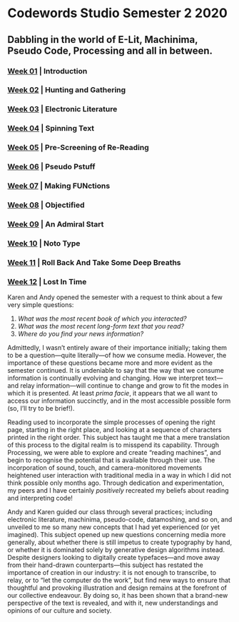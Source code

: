 
# Codewords Studio Semester 2 2020

## Dabbling in the world of E-Lit, Machinima, Pseudo Code, Processing and all in between. 

### <a href='https://bridieotoole.github.io/codewords/week_01/'>Week 01</a>  |  Introduction
### <a href='https://bridieotoole.github.io/codewords/week_02/'>Week 02</a>  |  Hunting and Gathering
### <a href='https://bridieotoole.github.io/codewords/week_03/'>Week 03</a>  |  Electronic Literature
### <a href='https://bridieotoole.github.io/codewords/week_04/'>Week 04</a>  |  Spinning Text
### <a href='https://bridieotoole.github.io/codewords/week_05/'>Week 05</a>  |  Pre-Screening of Re-Reading
### <a href='https://bridieotoole.github.io/codewords/week_06/'>Week 06</a>  |  Pseudo Pstuff
### <a href='https://bridieotoole.github.io/codewords/week_07/'>Week 07</a>  |  Making FUNctions
### <a href='https://bridieotoole.github.io/codewords/week_08/'>Week 08</a>  |  Objectified
### <a href='https://bridieotoole.github.io/codewords/week_09/'>Week 09</a>  |  An Admiral Start
### <a href='https://bridieotoole.github.io/codewords/week_10/'>Week 10</a>  |  Noto Type 
### <a href='https://bridieotoole.github.io/codewords/week_11/'>Week 11</a>  |  Roll Back And Take Some Deep Breaths
### <a href='https://bridieotoole.github.io/codewords/week_12/'>Week 12</a>  |  Lost In Time




Karen and Andy opened the semester with a request to think about a few very simple questions: 

1.	*What was the most recent book of which you interacted?*
2.	*What was the most recent long-form text that you read?*
3.	*Where do you find your news information?*

Admittedly, I wasn’t entirely aware of their importance initially; taking them to be a question—quite literally—of how we consume media. However, the importance of these questions became more and more evident as the semester continued. It is undeniable to say that the way that we consume information is continually evolving and changing. How we interpret text—and relay information—will continue to change and grow to fit the modes in which it is presented. At least *prima facie*, it appears that we all want to access our information succinctly, and in the most accessible possible form (so, I’ll try to be brief!).

Reading used to incorporate the simple processes of opening the right page, starting in the right place, and looking at a sequence of characters printed in the right order. This subject has taught me that a mere translation of this process to the digital realm is to misspend its capability. Through Processing, we were able to explore and create “reading machines”, and begin to recognise the potential that is available through their use. The incorporation of sound, touch, and camera-monitored movements heightened user interaction with traditional media in a way in which I did not think possible only months ago. Through dedication and experimentation, my peers and I have certainly *positively* recreated my beliefs about reading and interpreting code! 

Andy and Karen guided our class through several practices; including electronic literature, machinima, pseudo-code, datamoshing, and so on, and unveiled to me so many new concepts that I had yet experienced (or yet imagined). This subject opened up new questions concerning media more generally, about whether there is still impetus to create typography by hand, or whether it is dominated solely by generative design algorithms instead. Despite designers looking to digitally create typefaces—and move away from their hand-drawn counterparts—this subject has restated the importance of creation in our industry: it is not enough to transcribe, to relay, or to “let the computer do the work”, but find new ways to ensure that thoughtful and provoking illustration and design remains at the forefront of our collective endeavour. By doing so, it has been shown that a brand-new perspective of the text is revealed, and with it, new understandings and opinions of our culture and society.
